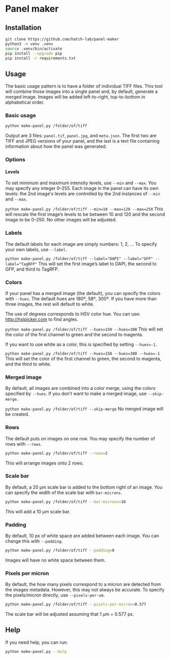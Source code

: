 # Panel maker

## Installation

```bash
git clone https://github.com/hatch-lab/panel-maker
python3 -m venv .venv
source .venv/bin/activate
pip install --upgrade pip
pip install -r requirements.txt
```

## Usage
The basic usage pattern is to have a folder of individual TIFF files. This tool will combine those images into a single panel and, by default, generate a merged image. Images will be added left-to-right, top-to-bottom in alphabetical order.

### Basic usage
```bash
python make-panel.py /folder/of/tiff
```

Output are 3 files: `panel.tif`, `panel.jpg`, and `meta.json`. The first two are TIFF and JPEG versions of your panel, and the last is a text file containing information about how the panel was generated.

### Options

#### Levels
To set minimum and maximum intensity levels, use `--min` and `--max`. You may specify any integer 0–255. Each image in the panel can have its own levels: the 2nd image's levels are controlled by the 2nd instances of `--min` and `--max`.

`python make-panel.py /folder/of/tiff --min=10 --max=120 --max=250`
This will rescale the first image’s levels to be between 10 and 120 and the second image to be 0–250. No other images will be adjusted.

### Labels
The default labels for each image are simply numbers: 1, 2, … To specify your own labels, use `--label`. 

`python make-panel.py /folder/of/tiff --label="DAPI" --label="GFP" --label="TagRFP"`
This will set the first image’s label to DAPI, the second to GFP, and third to TagRFP.

### Colors
If your panel has a merged image (the default), you can specify the colors with `--hues`. The default hues are 180º, 58º, 300º. If you have more than three images, the rest will default to white.

The use of degrees corresponds to HSV color hue. You can use: http://hslpicker.com to find angles.

`python make-panel.py /folder/of/tiff --hues=150 --hues=300`
This will set the color of the first channel to green and the second to magenta.

If you want to use white as a color, this is specified by setting `--hues=-1`.

`python make-panel.py /folder/of/tiff --hues=150 --hues=300 --hues=-1`
This will set the color of the first channel to green, the second to magenta, and the third to white.

### Merged image
By default, all images are combined into a color merge, using the colors specified by `--hues`. If you don’t want to make a merged image, use `--skip-merge`.

`python make-panel.py /folder/of/tiff --skip-merge`
No merged image will be created.

### Rows
The default puts on images on one row. You may specify the number of rows with `--rows`.

```bash
python make-panel.py /folder/of/tiff --rows=2
```
This will arrange images onto 2 rows.

### Scale bar
By default, a 20 µm scale bar is added to the bottom right of an image. You can specify the width of the scale bar with `bar-microns`.

```bash
python make-panel.py /folder/of/tiff --bar-microns=10
```
This will add a 10 µm scale bar.

### Padding
By default, 10 px of white space are added between each image. You can change this with `--padding`.

```bash
python make-panel.py /folder/of/tiff --padding=0
```
Images will have no white space between them.

### Pixels per micron
By default, the how many pixels correspond to a micron are detected from the images metadata. However, this may not always be accurate. To specify the pixels/micron directly, use `--pixels-per-um`.

```bash
python make-panel.py /folder/of/tiff --pixels-per-micron=0.577
```
The scale bar will be adjusted assuming that 1 µm = 0.577 px.

## Help
If you need help, you can run:
```bash
python make-panel.py --help
```



